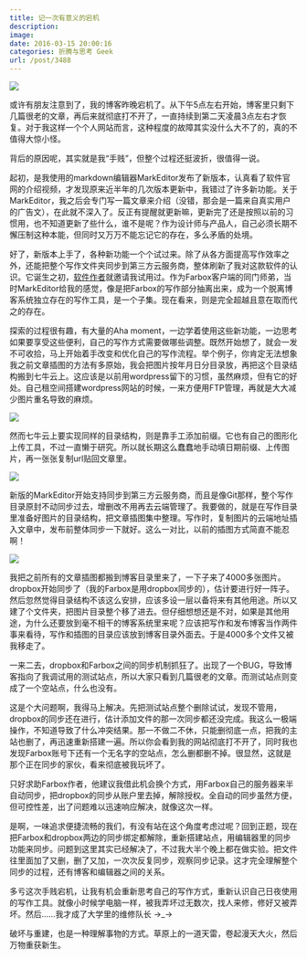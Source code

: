 ```yaml
---
title: 记一次有意义的宕机
description: 
image: 
date: 2016-03-15 20:00:16
categories: 折腾与思考 Geek
url: /post/3488
---
```


![](https://cdn.victor42.work/posts/2016-03/03-15/cover.png)

或许有朋友注意到了，我的博客昨晚宕机了。从下午5点左右开始，博客里只剩下几篇很老的文章，再后来就彻底打不开了，一直持续到第二天凌晨3点左右才恢复。对于我这样一个个人网站而言，这种程度的故障其实没什么大不了的，真的不值得大惊小怪。

背后的原因呢，其实就是我“手贱”，但整个过程还挺波折，很值得一说。

起初，是我使用的markdown编辑器MarkEditor发布了新版本，认真看了软件官网的介绍视频，才发现原来近半年的几次版本更新中，我错过了许多新功能。关于MarkEditor，我之后会专门写一篇文章来介绍（没错，那会是一篇来自真实用户的广告文），在此就不深入了。反正有提醒就更新嘛，更新完了还是按照以前的习惯用，也不知道更新了些什么，谁不是呢？作为设计师与产品人，自己必须长期不懈压制这种本能，但同时又万万不能忘记它的存在，多么矛盾的处境。

好了，新版本上手了，各种新功能一个个试过来。除了从各方面提高写作效率之外，还能把整个写作文件夹同步到第三方云服务商，整体刷新了我对这款软件的认识。它诞生之初，[软件作者](http://weibo.com/farbox)就邀请我试用过。作为Farbox客户端的同门师弟，当时MarkEditor给我的感觉，像是把Farbox的写作部分抽离出来，成为一个脱离博客系统独立存在的写作工具，是一个子集。现在看来，则是完全超越且意在取而代之的存在。

探索的过程很有趣，有大量的Aha moment，一边学着使用这些新功能，一边思考如果要享受这些便利，自己的写作方式需要做哪些调整。既然开始想了，就会一发不可收拾，马上开始着手改变和优化自己的写作流程。举个例子，你肯定无法想象我之前文章插图的方法有多原始，我会把图片按年月日分目录放，再把这个目录结构搬到七牛云上。这应该是以前用wordpress留下的习惯，虽然麻烦，但有它的好处。自己租空间搭建wordpress网站的时候，一来方便用FTP管理，再就是大大减少图片重名导致的麻烦。

![](https://cdn.victor42.work/posts/2016-03/03-15/03-11.png)

然而七牛云上要实现同样的目录结构，则是靠手工添加前缀。它也有自己的图形化上传工具，不过一直懒于研究。所以就长期这么蠢蠢地手动填日期前缀、上传图片，再一张张复制url贴回文章里。

![](https://cdn.victor42.work/posts/2016-03/03-15/七牛云_-_内容管理.png)

新版的MarkEditor开始支持同步到第三方云服务商，而且是像Git那样，整个写作目录原封不动同步过去，增删改不用再去云端管理了。我要做的，就是在写作目录里准备好图片的目录结构，把文章插图集中整理。写作时，复制图片的云端地址插入文章中，发布前整体同步一下就好。这么一对比，以前的插图方式简直不能忍啊！

![](https://cdn.victor42.work/posts/2016-03/03-15/全屏幕16_3_15_18_07.png)

我把之前所有的文章插图都搬到博客目录里来了，一下子来了4000多张图片。dropbox开始同步了（我的Farbox是用dropbox同步的），估计要进行好一阵子。然后忽然觉得目录结构不该这么安排，应该多设一层以备将来有其他用途。所以又建了个文件夹，把图片目录整个移了进去。但仔细想想还是不对，如果是其他用途，为什么还要放到毫不相干的博客系统里来呢？应该把写作和发布博客当作两件事来看待，写作和插图的目录应该放到博客目录外面去。于是4000多个文件又被我移走了。

一来二去，dropbox和Farbox之间的同步机制抓狂了。出现了一个BUG，导致博客指向了我调试用的测试站点，所以大家只看到几篇很老的文章。而测试站点则变成了一个空站点，什么也没有。

这是个大问题啊，我得马上解决。先把测试站点整个删除试试，发现不管用，dropbox的同步还在进行，估计添加文件的那一次同步都还没完成。我这么一极端操作，不知道导致了什么冲突结果。那一不做二不休，只能删彻底一点，把我的主站也删了，再迅速重新搭建一遍。所以你会看到我的网站彻底打不开了，同时我也发现Farbox账号下还有一个无名字的空站点，怎么删都删不掉。很显然，这就是那个正在同步的家伙，看来彻底被我玩坏了。

只好求助Farbox作者，他建议我借此机会换个方式，用Farbox自己的服务器来半自动同步，把dropbox的同步从账户里去掉，解除授权。全自动的同步虽然方便，但可控性差，出了问题难以迅速响应解决，就像这次一样。

是啊，一味追求便捷流畅的我们，有没有站在这个角度考虑过呢？回到正题，现在把Farbox和dropbox两边的同步绑定都解除，重新搭建站点，用编辑器里的同步功能来同步。问题到这里其实已经解决了，不过我大半个晚上都在做实验。把文件往里面加了又删，删了又加，一次次反复同步，观察同步记录。这才完全理解整个同步的过程，还有博客和编辑器之间的关系。

多亏这次手贱宕机，让我有机会重新思考自己的写作方式，重新认识自己日夜使用的写作工具。就像小时候学电脑一样，被我弄坏过无数次，找人来修，修好又被弄坏。然后……我才成了大学里的维修队长 →_→

破坏与重建，也是一种理解事物的方式。草原上的一道天雷，卷起漫天大火，然后万物重获新生。